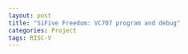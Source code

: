 ```yaml
---
layout: post
title: "SiFive Freedom: VC707 program and debug"
categories: Project
tags: RISC-V
---
```

